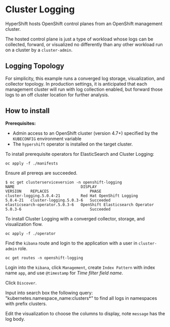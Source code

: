 # Cluster Logging

HyperShift hosts OpenShift control planes from an OpenShift management cluster.

The hosted control plane is just a type of workload whose logs can be collected,
forward, or visualized no differently than any other workload run on a cluster by
a `cluster-admin`.

## Logging Topology

For simplicity, this example runs a converged log storage, visualization, and
collector topology.  In production settings, it is anticipated that each management
cluster will run with log collection enabled, but forward those logs to an off
cluster location for further analysis.

## How to install

**Prerequisites:**

* Admin access to an OpenShift cluster (version 4.7+) specified by the `KUBECONFIG` environment variable
* The `hypershift` operator is installed on the target cluster.

To install prerequisite operators for ElasticSearch and Cluster Logging:

```shell
oc apply -f ./manifests
```

Ensure all prereqs are succeeded.

```shell
$ oc get clusterserviceversion -n openshift-logging
NAME                             DISPLAY                            VERSION    REPLACES                  PHASE
cluster-logging.5.0.4-21         Red Hat OpenShift Logging          5.0.4-21   cluster-logging.5.0.3-6   Succeeded
elasticsearch-operator.5.0.3-6   OpenShift Elasticsearch Operator   5.0.3-6                              Succeeded
```

To install Cluster Logging with a converged collector, storage, and visualization flow.

```shell
oc apply -f ./operator
```

Find the `kibana` route and login to the application with a user in `cluster-admin` role.

```shell
oc get routes -n openshift-logging
```

Login into the `kibana`, click `Management`, create `Index Pattern` with index name `app`, and use `@timestamp`
for *Time filter field name*.

Click `Discover`.

Input into search box the following query: "kubernetes.namespace_name:clusters*" to find all logs in namespaces with prefix clusters.

Edit the visualization to choose the columns to display, note `message` has the log body.